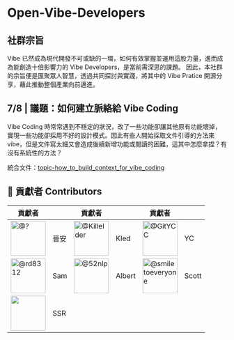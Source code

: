 # Open-Vibe-Developers

## 社群宗旨

Vibe 已然成為現代開發不可或缺的一環，如何有效掌握並運用這股力量，進而成為能創造十倍影響力的 Vibe Developers，是當前需深思的課題。
因此，本社群的宗旨便是匯聚眾人智慧，透過共同探討與實踐，將其中的 Vibe Pratice 開源分享，藉此推動整個產業向前邁進。


## 7/8 | 議題：如何建立脈絡給 Vibe Coding

Vibe Coding 時常常遇到不穩定的狀況，改了一些功能卻讓其他原有功能壞掉，實現一些功能卻採用不好的設計模式。因此有些人開始採取文件引導的方法來vibe，但是文件寫太細又會造成後續新增功能或閱讀的困難，這其中怎麼拿捏？有沒有系統性的方法？

統合文件：[topic-how_to_build_context_for_vibe_coding](./topic-how_to_build_context_for_vibe_coding)

## 👥 貢獻者 Contributors

| 貢獻者 |   | 貢獻者 |   | 貢獻者 |   |
|--------|------|--------|------|--------|------|
| <a href="https://github.com/?"><img src="https://github.com/?.png" width="80" alt="@?"/></a> | 晉安  | <a href="https://github.com/Killelder"><img src="https://github.com/Killelder.png" width="80" alt="@Killelder"/></a> | Kled  | <a href="https://github.com/GitYCC"><img src="https://github.com/GitYCC.png" width="80" alt="@GitYCC"/></a> | YC |
| <a href="https://github.com/rd8312"><img src="https://github.com/rd8312.png" width="80" alt="@rd8312"/></a> | Sam | <a href="https://github.com/52nlp"><img src="https://github.com/52nlp.png" width="80" alt="@52nlp"/></a> | Albert | <a href="https://github.com/smiletoeveryone"><img src="https://github.com/smiletoeveryone.png" width="80" alt="@smiletoeveryone"/></a> | Scott |
| <a href="https://www.linkedin.com/in/netghost1010"><img src="https://media.licdn.com/dms/image/v2/D5603AQGvQbEhm5YdIg/profile-displayphoto-shrink_800_800/B56ZbCoHDPGoAc-/0/1747022017493?e=1756339200&v=beta&t=39ys6-QKlvlJRcYnghs-69mBnilleiPVtaKfjYZT4uY" width="80"/></a> | SSR |
